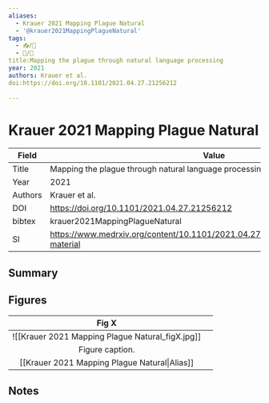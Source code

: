 ```yaml
---
aliases:
  - Krauer 2021 Mapping Plague Natural
  - '@krauer2021MappingPlagueNatural'
tags: 
  - 📥/📰
  - 📝/🌱  
title:Mapping the plague through natural language processing 
year: 2021
authors: Krauer et al.
doi:https://doi.org/10.1101/2021.04.27.21256212
 
---
```


# Krauer 2021 Mapping Plague Natural

| Field   | Value                                                                                |
| ------- | ------------------------------------------------------------------------------------ |
| Title   | Mapping the plague through natural language processing                               |
| Year    | 2021                                                                                 | 
| Authors | Krauer et al.                                                                                     |
| DOI     | <https://doi.org/10.1101/2021.04.27.21256212>                                        |
| bibtex  | krauer2021MappingPlagueNatural                                                       |
| SI      | https://www.medrxiv.org/content/10.1101/2021.04.27.21256212v1.supplementary-material |


## Summary

## Figures

|          Fig X           |     |
|:------------------------:| --- |
| ![[Krauer 2021 Mapping Plague Natural\_figX.jpg]] |     |
|     Figure caption.      |     |
|   [[Krauer 2021 Mapping Plague Natural\|Alias]]   |     |

## Notes